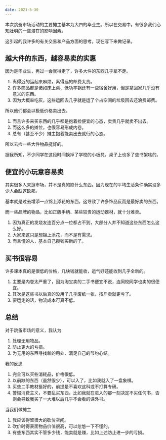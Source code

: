 ```yaml
---
date: 2021-5-30
---
```


本次跳蚤市场活动的主要摊主基本为大四的毕业生。所以在交易中，有很多我们心知肚明的一些潜在的影响因素。

这引起的我许多的有关交易和产品方面的思考。现在写下来做记录。

## 越大件的东西，越容易卖的实惠

因为是毕业生，再过一会就得走了，许多大件的东西几乎拿不走。

1. 离得近的运起来麻烦，离得远的邮费太贵。
2. 许多商品都是诸如床上桌、低功率锅还有一些宿舍好用，但是拿回家几乎没有意义的东西。
3. 因为大概率吃灰，这些运回去几乎就是运了个占空间的垃圾回去还浪费邮费。

所以他们都会以极低价格卖出去。

1. 而且许多来买东西的几乎都是抱着捡便宜的心态，卖贵几乎就卖不出去。
2. 而这么多的摊位，也很容易形成内卷。
3. 总有（甚至不少）摊主抱着能卖出去就行的心态。

所以去捡一些大件物品挺好的。

据我所知，不少同学在这段时间换掉了学校的小板凳，桌子上也多了些书架啥的。

## 便宜的小玩意容易卖

其实很多人来逛市场，并不是真的缺什么东西。因为现在的平均生活条件确实没多少人会缺这缺那。

基本就是过去增添一点锦上添花的东西，这导致了许多饰品反而是最好卖的东西。

而一些品牌的物品，比如正版手柄、某些较贵的运动器材，就十分难卖。

1. 因为真正的发烧友连百分点一位都占不到，大部分人并不知道这些东西怎么这么好。
2. 大家来这只是想锦上添花，而不是有需求。
3. 而且懂的人，基本自己攒钱买新的了。

## 买书很容易

许多课本真的是很低的价格，几块钱就能收，运气好还能收到几乎全新的。

1. 主要是内卷太严重了，因为淘宝卖的二手书便宜不说，连同校同学也卖的很便宜。
2. 其次是这些书以后真的没用了几乎废纸一张，按斤卖就更亏了。
3. 要运走的话，物流成本可真不低。

## 总结

对于跳蚤市场的意义，我认为

1. 处理无用物品。
2. 防止更大的亏损。
3. 为无用的东西寻找新的用处、满足自己的节约心结。

我的反思

1. 完全可以买些消耗品，价格很低。
2. 以前缺的东西（虽然很少），可以入了，比如我就入了一盘象棋。
3. 买些二手教材挺好的，前提是不喜欢这科或不打算专研。
4. 警惕消费主义，不要乱买东西。比如我就在进入的那一刻决定不买任何书，否则会导致我买了一大堆以后几乎不会看的课外书。

当我们做摊主

1. 我应该得留很大的砍价空间。
2. 砍价时得表面物品价值很高，可以忽悠一下不懂的。
3. 有些东西其实不管多少钱，能卖就是赚，比如上述防止进一步的亏损。